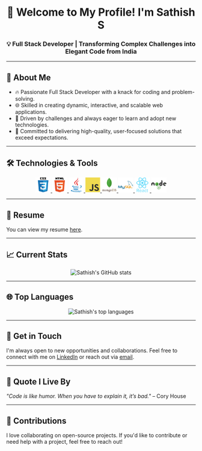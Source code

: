 <h1 align="center">🚀 Welcome to My Profile! I'm Sathish S</h1>
<h3 align="center">💡 Full Stack Developer | Transforming Complex Challenges into Elegant Code from India</h3>

---

## 🌟 About Me
- 🔥 Passionate Full Stack Developer with a knack for coding and problem-solving.
- 🌐 Skilled in creating dynamic, interactive, and scalable web applications.
- 🎯 Driven by challenges and always eager to learn and adopt new technologies.
- 💪 Committed to delivering high-quality, user-focused solutions that exceed expectations.

---

## 🛠️ Technologies & Tools
<p align="center">
  <a href="https://www.w3schools.com/css/" target="_blank" rel="noreferrer"> <img src="https://raw.githubusercontent.com/devicons/devicon/master/icons/css3/css3-original-wordmark.svg" alt="CSS3" width="40" height="40"/> </a>
  <a href="https://www.w3.org/html/" target="_blank" rel="noreferrer"> <img src="https://raw.githubusercontent.com/devicons/devicon/master/icons/html5/html5-original-wordmark.svg" alt="HTML5" width="40" height="40"/> </a>
  <a href="https://www.java.com" target="_blank" rel="noreferrer"> <img src="https://raw.githubusercontent.com/devicons/devicon/master/icons/java/java-original.svg" alt="Java" width="40" height="40"/> </a>
  <a href="https://developer.mozilla.org/en-US/docs/Web/JavaScript" target="_blank" rel="noreferrer"> <img src="https://raw.githubusercontent.com/devicons/devicon/master/icons/javascript/javascript-original.svg" alt="JavaScript" width="40" height="40"/> </a>
  <a href="https://www.mongodb.com/" target="_blank" rel="noreferrer"> <img src="https://raw.githubusercontent.com/devicons/devicon/master/icons/mongodb/mongodb-original-wordmark.svg" alt="MongoDB" width="40" height="40"/> </a>
  <a href="https://www.mysql.com/" target="_blank" rel="noreferrer"> <img src="https://raw.githubusercontent.com/devicons/devicon/master/icons/mysql/mysql-original-wordmark.svg" alt="MySQL" width="40" height="40"/> </a>
  <a href="https://reactjs.org/" target="_blank" rel="noreferrer"> <img src="https://raw.githubusercontent.com/devicons/devicon/master/icons/react/react-original-wordmark.svg" alt="React" width="40" height="40"/> </a>
  <a href="https://nodejs.org/" target="_blank" rel="noreferrer"> <img src="https://raw.githubusercontent.com/devicons/devicon/master/icons/nodejs/nodejs-original-wordmark.svg" alt="Node.js" width="40" height="40"/> </a>
</p>

---

## 📄 Resume
You can view my resume [here](https://drive.google.com/file/d/1IpKm-fJPXiARuwcLlryltCHLJqNj5_uv/view?usp=sharing). 

---

## 📈 Current Stats
<p align="center">
  <img src="https://github-readme-stats.vercel.app/api?username=SathishS2202&show_icons=true&theme=highcontrast" alt="Sathish's GitHub stats" />
</p>

---

## 🌐 Top Languages
<p align="center">
  <img src="https://github-readme-stats.vercel.app/api/top-langs/?username=SathishS2202&layout=compact&theme=highcontrast" alt="Sathish's top languages" />
</p>

---


## 🤝 Get in Touch
I'm always open to new opportunities and collaborations. Feel free to connect with me on [LinkedIn](https://www.linkedin.com/in/sathish-s-666b11255/) or reach out via [email](mailto:your-email@example.com).

---

## 💬 Quote I Live By
_"Code is like humor. When you have to explain it, it’s bad."_ – Cory House

---

## 🌟 Contributions
I love collaborating on open-source projects. If you'd like to contribute or need help with a project, feel free to reach out!

